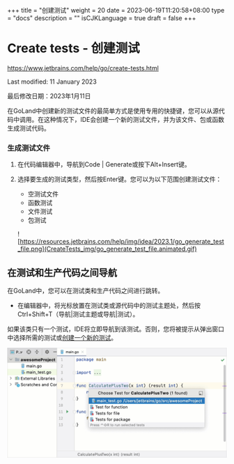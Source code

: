 +++
title = "创建测试"
weight = 20
date = 2023-06-19T11:20:58+08:00
type = "docs"
description = ""
isCJKLanguage = true
draft = false
+++
# Create tests﻿ - 创建测试

https://www.jetbrains.com/help/go/create-tests.html

Last modified: 11 January 2023

最后修改日期：2023年1月11日

​	在GoLand中创建新的测试文件的最简单方式是使用专用的快捷键，您可以从源代码中调用。在这种情况下，IDE会创建一个新的测试文件，并为该文件、包或函数生成测试代码。

### 生成测试文件

1. 在代码编辑器中，导航到Code | Generate或按下Alt+Insert键。

2. 选择要生成的测试类型，然后按Enter键。您可以为以下范围创建测试文件：

   - 空测试文件
   - 函数测试
   - 文件测试
   - 包测试

   ![https://resources.jetbrains.com/help/img/idea/2023.1/go_generate_test_file.png](CreateTests_img/go_generate_test_file.animated.gif)



## 在测试和生产代码之间导航

在GoLand中，您可以在测试类和生产代码之间进行跳转。 

- 在编辑器中，将光标放置在测试类或源代码中的测试主题处，然后按Ctrl+Shift+T（导航|测试主题或导航|测试）。

​	如果该类只有一个测试，IDE将立即导航到该测试。否则，您将被提示从弹出窗口中选择所需的测试或[创建一个新的测试](https://www.jetbrains.com/help/go/create-tests.html#create-test)。

![Jump to test](CreateTests_img/go_jump_to_test.png)